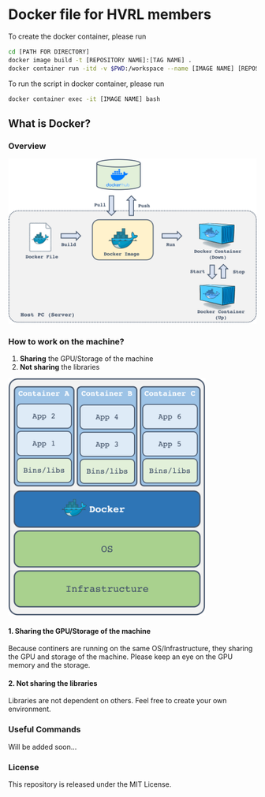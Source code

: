 # Docker file for HVRL members
To create the docker container, please run 
```sh
cd [PATH FOR DIRECTORY]
docker image build -t [REPOSITORY NAME]:[TAG NAME] .
docker container run -itd -v $PWD:/workspace --name [IMAGE NAME] [REPOSITORY NAME]:[TAG NAME] /bin/bash
```

To run the script in docker container, please run
```sh
docker container exec -it [IMAGE NAME] bash
```

## What is Docker?

### Overview
<img src="imgs/docker_overview.png" width="600">

### How to work on the machine?

1. **Sharing** the GPU/Storage of the machine
2. **Not sharing** the libraries

<img src="imgs/docker_container.png" width="400">

#### 1. Sharing the GPU/Storage of the machine
Because continers are running on the same OS/Infrastructure, they sharing the GPU and storage of the machine.
Please keep an eye on the GPU memory and the storage.

#### 2. Not sharing the libraries
Libraries are not dependent on others. Feel free to create your own environment.

### Useful Commands
Will be added soon...

### License
This repository is released under the MIT License.